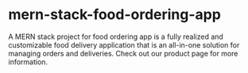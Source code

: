# mern-stack-food-ordering-app
A MERN stack project for food ordering app is a fully realized and customizable food delivery application that is an all-in-one solution for managing orders and deliveries. Check out our product page for more information.
